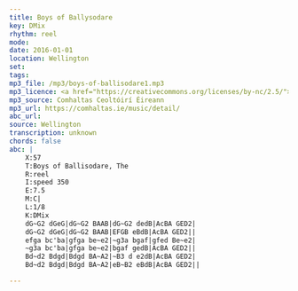 ```yaml
---
title: Boys of Ballysodare
key: DMix
rhythm: reel
mode:
date: 2016-01-01
location: Wellington
set:
tags:
mp3_file: /mp3/boys-of-ballisodare1.mp3
mp3_licence: <a href="https://creativecommons.org/licenses/by-nc/2.5/">CC-BY-NC-2.5</a>
mp3_source: Comhaltas Ceoltóirí Éireann
mp3_url: https://comhaltas.ie/music/detail/
abc_url:
source: Wellington
transcription: unknown
chords: false
abc: |
    X:57
    T:Boys of Ballisodare, The
    R:reel
    I:speed 350
    E:7.5
    M:C|
    L:1/8
    K:DMix
    dG~G2 dGeG|dG~G2 BAAB|dG~G2 dedB|AcBA GED2|
    dG~G2 dGeG|dG~G2 BAAB|EFGB eBdB|AcBA GED2||
    efga bc'ba|gfga be~e2|~g3a bgaf|gfed Be~e2|
    ~g3a bc'ba|gfga be~e2|bgaf gedB|AcBA GED2||
    Bd~d2 Bdgd|Bdgd BA~A2|~B3 d e2dB|AcBA GED2|
    Bd~d2 Bdgd|Bdgd BA~A2|eB~B2 eBdB|AcBA GED2||

---
```

